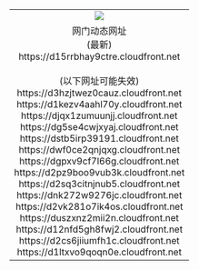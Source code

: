 ﻿<table>
  <tr></tr>
  <tr><td colspan=2 align=center><img src="https://d15rrbhay9ctre.cloudfront.net/Up/oGate.jpg" /></td></tr>
  <tr><td colspan=2 align=center>网门动态网址<br/>(最新)
<br>https://d15rrbhay9ctre.cloudfront.net
<br/><br/>(以下网址可能失效)
<br>https://d3hzjtwez0cauz.cloudfront.net
<br>https://d1kezv4aahl70y.cloudfront.net
<br>https://djqx1zumuunjj.cloudfront.net
<br>https://dg5se4cwjxyaj.cloudfront.net
<br>https://dstb5irp39191.cloudfront.net
<br>https://dwf0ce2qnjqxg.cloudfront.net
<br>https://dgpxv9cf7l66g.cloudfront.net
<br>https://d2pz9boo9vub3k.cloudfront.net
<br>https://d2sq3citnjnub5.cloudfront.net
<br>https://dnk272w9276jc.cloudfront.net
<br>https://d2vk281o7ik4os.cloudfront.net
<br>https://duszxnz2mii2n.cloudfront.net
<br>https://d12nfd5gh8fwj2.cloudfront.net
<br>https://d2cs6jiiumfh1c.cloudfront.net
<br>https://d1ltxvo9qoqn0e.cloudfront.net
    </td>
  </tr>
</table>
